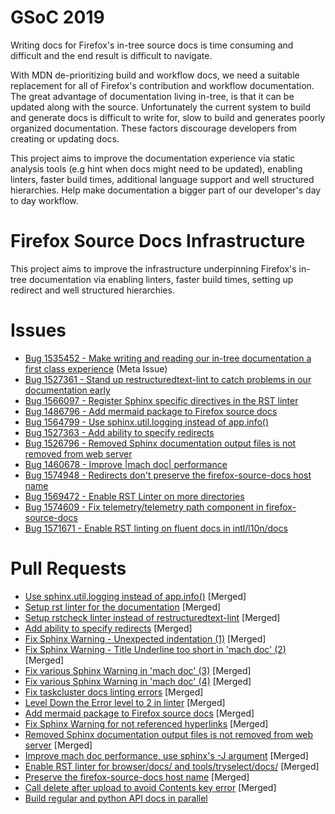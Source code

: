 # GSoC 2019

Writing docs for Firefox's in-tree source docs is time consuming and difficult and the end result is difficult to navigate.

With MDN de-prioritizing build and workflow docs, we need a suitable replacement for all of Firefox's contribution and workflow documentation. The great advantage of documentation living in-tree, is that it can be updated along with the source. Unfortunately the current system to build and generate docs is difficult to write for, slow to build and generates poorly organized documentation. These factors discourage developers from creating or updating docs.

This project aims to improve the documentation experience via static analysis tools (e.g hint when docs might need to be updated), enabling linters, faster build times, additional language support and well structured hierarchies. Help make documentation a bigger part of our developer's day to day workflow. 

# Firefox Source Docs Infrastructure

This project aims to improve the infrastructure underpinning Firefox's in-tree documentation via enabling linters, faster build times, setting up redirect and well structured hierarchies.

# Issues
 * [Bug 1535452 - Make writing and reading our in-tree documentation a first class experience](https://bugzilla.mozilla.org/show_bug.cgi?id=1535452) (Meta Issue)
 * [Bug 1527361 - Stand up restructuredtext-lint to catch problems in our documentation early](https://bugzilla.mozilla.org/show_bug.cgi?id=1535452)
 * [Bug 1566097 - Register Sphinx specific directives in the RST linter](https://bugzilla.mozilla.org/show_bug.cgi?id=1566097)
 * [Bug 1486796 - Add mermaid package to Firefox source docs](https://bugzilla.mozilla.org/show_bug.cgi?id=1486796)
 * [Bug 1564799 - Use sphinx.util.logging instead of app.info()](https://bugzilla.mozilla.org/show_bug.cgi?id=1564799)
 * [Bug 1527363 - Add ability to specify redirects](https://bugzilla.mozilla.org/show_bug.cgi?id=1527363)
 * [Bug 1526796 - Removed Sphinx documentation output files is not removed from web server](https://bugzilla.mozilla.org/show_bug.cgi?id=1526796)
 * [Bug 1460678 - Improve |mach doc| performance](https://bugzilla.mozilla.org/show_bug.cgi?id=1460678)
 * [Bug 1574948 - Redirects don't preserve the firefox-source-docs host name](https://bugzilla.mozilla.org/show_bug.cgi?id=1574948)
 * [Bug 1569472 - Enable RST Linter on more directories](https://bugzilla.mozilla.org/show_bug.cgi?id=1569472)
 * [Bug 1574609 - Fix telemetry/telemetry path component in firefox-source-docs](https://bugzilla.mozilla.org/show_bug.cgi?id=1574609)
 * [Bug 1571671 - Enable RST linting on fluent docs in intl/l10n/docs](https://bugzilla.mozilla.org/show_bug.cgi?id=1571671)


# Pull Requests
 * [Use sphinx.util.logging instead of app.info()](https://phabricator.services.mozilla.com/D37539) [Merged]
 * [Setup rst linter for the documentation](https://phabricator.services.mozilla.com/D36586) [Merged]
 * [Setup rstcheck linter instead of restructuredtext-lint](https://phabricator.services.mozilla.com/D38339) [Merged]
 * [Add ability to specify redirects](https://phabricator.services.mozilla.com/D41548) [Merged]
 * [Fix Sphinx Warning - Unexpected indentation (1)](https://phabricator.services.mozilla.com/D35304) [Merged]
 * [Fix Sphinx Warning - Title Underline too short in 'mach doc' (2)](https://phabricator.services.mozilla.com/D35309) [Merged]
 * [Fix various Sphinx Warning in 'mach doc' (3)](https://phabricator.services.mozilla.com/D35314) [Merged]
 * [Fix various Sphinx Warning in 'mach doc' (4)](https://phabricator.services.mozilla.com/D38046) [Merged]
 * [Fix taskcluster docs linting errors](https://phabricator.services.mozilla.com/D39627) [Merged]
 * [Level Down the Error level to 2 in linter](https://phabricator.services.mozilla.com/D39663) [Merged]
 * [Add mermaid package to Firefox source docs](https://phabricator.services.mozilla.com/D39742) [Merged]
 * [Fix Sphinx Warning for not referenced hyperlinks](https://phabricator.services.mozilla.com/D39057) [Merged]
 * [Removed Sphinx documentation output files is not removed from web server](https://phabricator.services.mozilla.com/D35598) [Merged]
 * [Improve mach doc performance, use sphinx's -J argument](https://phabricator.services.mozilla.com/D41058) [Merged]
 * [Enable RST linter for browser/docs/ and tools/tryselect/docs/](https://phabricator.services.mozilla.com/D41991) [Merged]
 * [Preserve the firefox-source-docs host name](https://phabricator.services.mozilla.com/D42548) [Merged]
 * [Call delete after upload to avoid Contents key error](https://phabricator.services.mozilla.com/D42700) [Merged]
 * [Build regular and python API docs in parallel](https://phabricator.services.mozilla.com/D41062)
 
